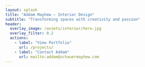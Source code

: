 ```yaml
---
layout: splash
title: "Addam Mayhew – Interior Design"
subtitle: "Transforming spaces with creativity and passion"
header:
  overlay_image: /assets/interior/hero.jpg
  overlay_filter: 0.2
  actions:
    - label: "View Portfolio"
      url: /projects/
    - label: "Contact Addam"
      url: mailto:addam@schauermayhew.com
---
```


<!--Welcome to Schauer-Mayhew designs. Addam specializes in modern, creative interior design for homes and businesses.

[Photography by Bryan →](/photo/)-->

